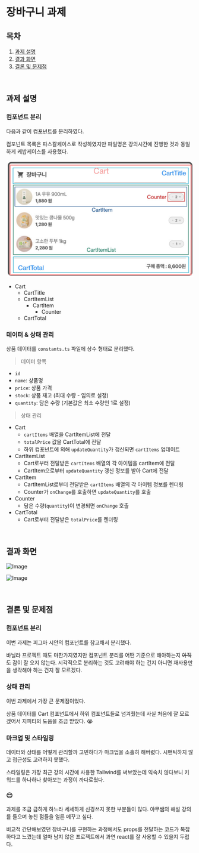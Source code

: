 # 장바구니 과제

## 목차

1. [과제 설명](#과제-설명)
1. [결과 화면](#결과-화면)
1. [결론 및 문제점](#결론-및-문제점)

<br />

## 과제 설명

### 컴포넌트 분리

다음과 같이 컴포넌트를 분리하였다.

컴포넌트 목록은 파스칼케이스로 작성하였지만 파일명은 강의시간에 진행한 것과 동일하게 케밥케이스를 사용했다.

![components](./images/components.jpeg)

- Cart
  - CartTitle
  - CartItemList
    - CartItem
      - Counter
  - CartTotal

### 데이터 & 상태 관리

상품 데이터를 `constants.ts` 파일에 상수 형태로 분리했다.

> 데이터 항목
- `id`
- `name`: 상품명
- `price`: 상품 가격
- `stock`: 상품 재고 (최대 수량 - 임의로 설정)
- `quantity`: 담은 수량 (기본값은 최소 수량인 1로 설정)

> 상태 관리
- Cart
  - `cartItems` 배열을 CartItemList에 전달
  - `totalPrice` 값을 CartTotal에 전달
  - 하위 컴포넌트에 의해 `updateQuantity`가 갱신되면 `cartItems` 업데이트
- CartItemList
  - Cart로부터 전달받은 `cartItems` 배열의 각 아이템을 cartItem에 전달
  - CartItem으로부터 `updateQuantity` 갱신 정보를 받아 Cart에 전달
- CartItem
  - CartItemList로부터 전달받은 `cartItems` 배열의 각 아이템 정보를 렌더링
  - Counter가 `onChange`를 호출하면 `updateQuantity`를 호출
- Counter
  - 담은 수량(`quantity`)이 변경되면 `onChange` 호출
- CartTotal
  - Cart로부터 전달받은 `totalPrice`를 렌더링


<br />

## 결과 화면

![Image](https://github.com/user-attachments/assets/128bfbf3-5ba1-4e86-861f-07cf4edfab63)

![Image](https://github.com/user-attachments/assets/dd77c5e9-7c1b-401c-bf0c-4e271e2335c0)

<br />

## 결론 및 문제점

### 컴포넌트 분리

이번 과제는 피그마 시안의 컴포넌트를 참고해서 분리했다.

바닐라 프로젝트 때도 마찬가지였지만 컴포넌트 분리를 어떤 기준으로 해야하는지 ~~아직도~~ 감이 잘 오지 않는다. 시각적으로 분리하는 것도 고려해야 하는 건지 아니면 재사용만을 생각해야 하는 건지 잘 모르겠다.

### 상태 관리

이번 과제에서 가장 큰 문제점이었다.

상품 데이터를 Cart 컴포넌트에서 하위 컴포넌트들로 넘겨줬는데 사실 처음에 잘 모르겠어서 지피티의 도움을 조금 받았다. 😭


### 마크업 및 스타일링

데이터와 상태를 어떻게 관리할까 고민하다가 마크업을 소홀히 해버렸다. 시맨틱하지 않고 접근성도 고려하지 못했다.

스타일링은 가장 최근 강의 시간에 사용한 Tailwind를 써보았는데 익숙치 않다보니 키워드를 하나하나 찾아보는 과정이 까다로웠다.

### 😔

과제를 조금 급하게 하느라 세세하게 신경쓰지 못한 부분들이 많다. 야무쌤의 해설 강의를 들으며 놓친 점들을 얼른 메꾸고 싶다.

비교적 간단해보였던 장바구니를 구현하는 과정에서도 props를 전달하는 코드가 복잡하다고 느꼈는데 얼마 남지 않은 프로젝트에서 과연 react를 잘 사용할 수 있을지 두렵다.
